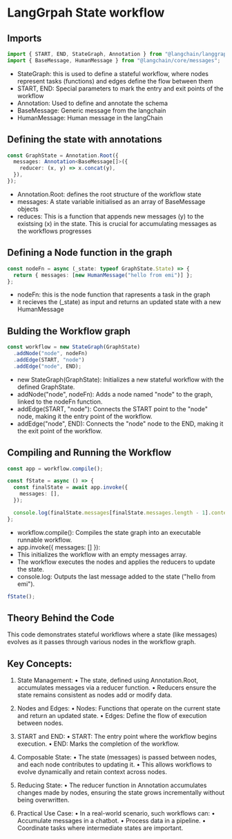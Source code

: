 # LangGrpah State workflow

## Imports

```typescript
import { START, END, StateGraph, Annotation } from "@langchain/langgraph/web";
import { BaseMessage, HumanMessage } from "@langchain/core/messages";
```

- StateGraph: this is used to define a stateful workflow, where nodes represent tasks (functions) and edges define the flow between them
- START, END: Special parameters to mark the entry and exit points of the workflow
- Annotation: Used to define and annotate the schema
- BaseMessage: Generic message from the langchain
- HumanMessage: Human message in the langChain

## Defining the state with annotations

```typescript
const GraphState = Annotation.Root({
  messages: Annotation<BaseMessage[]>({
    reducer: (x, y) => x.concat(y),
  }),
});
```

- Annotation.Root: defines the root structure of the workflow state
- messages: A state variable initialised as an array of BaseMessage objects
- reduces: This is a function that appends new messages (y) to the existsing (x) in the state. This is crucial for accumulating messages as the workflows progresses

## Defining a Node function in the graph

```typescript
const nodeFn = async (_state: typeof GraphState.State) => {
  return { messages: [new HumanMessage("hello from emi")] };
};
```

- nodeFn: this is the node function that rapresents a task in the graph
- it recieves the (\_state) as input and returns an updated state with a new HumanMessage

## Bulding the Workflow graph

```typescript
const workflow = new StateGraph(GraphState)
  .addNode("node", nodeFn)
  .addEdge(START, "node")
  .addEdge("node", END);
```

- new StateGraph(GraphState): Initializes a new stateful workflow with the defined GraphState.
- addNode("node", nodeFn): Adds a node named "node" to the graph, linked to the nodeFn function.
- addEdge(START, "node"): Connects the START point to the "node" node, making it the entry point of the workflow.
- addEdge("node", END): Connects the "node" node to the END, making it the exit point of the workflow.

## Compiling and Running the Workflow

```typescript
const app = workflow.compile();
```

```typescript
const fState = async () => {
  const finalState = await app.invoke({
    messages: [],
  });

  console.log(finalState.messages[finalState.messages.length - 1].content);
};
```

- workflow.compile(): Compiles the state graph into an executable runnable workflow.
- app.invoke({ messages: [] }):
- This initializes the workflow with an empty messages array.
- The workflow executes the nodes and applies the reducers to update the state.
- console.log: Outputs the last message added to the state ("hello from emi").

```typescript
fState();
```

## Theory Behind the Code

This code demonstrates stateful workflows where a state (like messages) evolves as it passes through various nodes in the workflow graph.

## Key Concepts:

1. State Management:
   • The state, defined using Annotation.Root, accumulates messages via a reducer function.
   • Reducers ensure the state remains consistent as nodes add or modify data.

2. Nodes and Edges:
   • Nodes: Functions that operate on the current state and return an updated state.
   • Edges: Define the flow of execution between nodes.

3. START and END:
   • START: The entry point where the workflow begins execution.
   • END: Marks the completion of the workflow.

4. Composable State:
   • The state (messages) is passed between nodes, and each node contributes to updating it.
   • This allows workflows to evolve dynamically and retain context across nodes.

5. Reducing State:
   • The reducer function in Annotation accumulates changes made by nodes, ensuring the state grows incrementally without being overwritten.

6. Practical Use Case:
   • In a real-world scenario, such workflows can:
   • Accumulate messages in a chatbot.
   • Process data in a pipeline.
   • Coordinate tasks where intermediate states are important.

